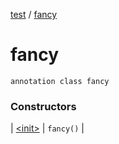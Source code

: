 [test](test/index) / [fancy](test/fancy/index)

# fancy

`annotation class fancy`

### Constructors

| [&lt;init&gt;](test/fancy/-init-) | `fancy()` |

